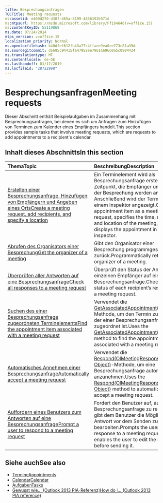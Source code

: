 ```yaml
---
title: Besprechungsanfragen
TOCTitle: Meeting requests
ms:assetid: e400d270-d30f-465a-8199-4466192b971d
ms:mtpsurl: https://msdn.microsoft.com/library/Ff184646(v=office.15)
ms:contentKeyID: 55119868
ms.date: 07/24/2014
mtps_version: v=office.15
localization_priority: Normal
ms.openlocfilehash: b40dfef612fb43a77c4ffaee9ea0ee773c81a39d
ms.sourcegitcommit: d6695c94415fa47952ee7961a69660abc0904434
ms.translationtype: MT
ms.contentlocale: de-DE
ms.lasthandoff: 01/17/2019
ms.locfileid: "28722998"
---
```

# <a name="meeting-requests"></a><span data-ttu-id="62e17-102">Besprechungsanfragen</span><span class="sxs-lookup"><span data-stu-id="62e17-102">Meeting requests</span></span>

<span data-ttu-id="62e17-103">Dieser Abschnitt enthält Beispielaufgaben im Zusammenhang mit Besprechungsanfragen, bei denen es sich um Anfragen zum Hinzufügen von Terminen zum Kalender eines Empfängers handelt.</span><span class="sxs-lookup"><span data-stu-id="62e17-103">This section provides sample tasks that involve meeting requests, which are requests to add appointments to a recipient's calendar.</span></span>

## <a name="in-this-section"></a><span data-ttu-id="62e17-104">Inhalt dieses Abschnitts</span><span class="sxs-lookup"><span data-stu-id="62e17-104">In this section</span></span>

|<span data-ttu-id="62e17-105">Thema</span><span class="sxs-lookup"><span data-stu-id="62e17-105">Topic</span></span>|<span data-ttu-id="62e17-106">Beschreibung</span><span class="sxs-lookup"><span data-stu-id="62e17-106">Description</span></span>|
|:----|:----------|
|[<span data-ttu-id="62e17-107">Erstellen einer Besprechungsanfrage, Hinzufügen von Empfängern und Angeben eines Orts</span><span class="sxs-lookup"><span data-stu-id="62e17-107">Create a meeting request, add recipients, and specify a location</span></span>](how-to-create-a-meeting-request-add-recipients-and-specify-a-location.md)  |<span data-ttu-id="62e17-108">Ein Terminelement wird als Besprechungsanfrage erstellt, und der Zeitpunkt, die Empfänger und der Ort der Besprechung werden angegeben. Anschließend wird der Termin in einem Inspektor angezeigt.</span><span class="sxs-lookup"><span data-stu-id="62e17-108">Creates an appointment item as a meeting request, specifies the time, recipients, and location of the meeting, and displays the appointment in an inspector.</span></span>|
|[<span data-ttu-id="62e17-109">Abrufen des Organisators einer Besprechung</span><span class="sxs-lookup"><span data-stu-id="62e17-109">Get the organizer of a meeting</span></span>](how-to-get-the-organizer-of-a-meeting.md)  |<span data-ttu-id="62e17-110">Gibt den Organisator einer Besprechung programmgesteuert zurück.</span><span class="sxs-lookup"><span data-stu-id="62e17-110">Programmatically returns the organizer of a meeting.</span></span>|
|[<span data-ttu-id="62e17-111">Überprüfen aller Antworten auf eine Besprechungsanfrage</span><span class="sxs-lookup"><span data-stu-id="62e17-111">Check all responses to a meeting request</span></span>](how-to-check-all-responses-to-a-meeting-request.md)  |<span data-ttu-id="62e17-112">Überprüft den Status der Antwort der einzelnen Empfänger auf eine Besprechungsanfrage.</span><span class="sxs-lookup"><span data-stu-id="62e17-112">Checks the status of each recipient’s response to a meeting request.</span></span>|
|[<span data-ttu-id="62e17-113">Suchen des einer Besprechungsanfrage zugeordneten Terminelements</span><span class="sxs-lookup"><span data-stu-id="62e17-113">Find the appointment item associated with a meeting request</span></span>](how-to-find-the-appointment-item-associated-with-a-meeting-request.md)  |<span data-ttu-id="62e17-114">Verwendet die [GetAssociatedAppointment(Boolean)](https://msdn.microsoft.com/library/bb652725\(v=office.15\))-Methode, um den Termin zu finden, der einer Besprechungsanfrage zugeordnet ist.</span><span class="sxs-lookup"><span data-stu-id="62e17-114">Uses the [GetAssociatedAppointment(Boolean)](https://msdn.microsoft.com/library/bb652725\(v=office.15\)) method to find the appointment that is associated with a meeting request.</span></span>|
|[<span data-ttu-id="62e17-115">Automatisches Annehmen einer Besprechungsanfrage</span><span class="sxs-lookup"><span data-stu-id="62e17-115">Automatically accept a meeting request</span></span>](how-to-automatically-accept-a-meeting-request.md)  |<span data-ttu-id="62e17-116">Verwendet die [Respond(OlMeetingResponse, Object, Object)](https://msdn.microsoft.com/library/bb647086\(v=office.15\))-Methode, um eine Besprechungsanfrage automatisch anzunehmen.</span><span class="sxs-lookup"><span data-stu-id="62e17-116">Uses the [Respond(OlMeetingResponse, Object, Object)](https://msdn.microsoft.com/library/bb647086\(v=office.15\)) method to automatically accept a meeting request.</span></span>|
|[<span data-ttu-id="62e17-117">Auffordern eines Benutzers zum Antworten auf eine Besprechungsanfrage</span><span class="sxs-lookup"><span data-stu-id="62e17-117">Prompt a user to respond to a meeting request</span></span>](how-to-prompt-a-user-to-respond-to-a-meeting-request.md)  |<span data-ttu-id="62e17-118">Fordert den Benutzer auf, auf eine Besprechungsanfrage zu reagiert und gibt dem Benutzer die Möglichkeit, die Antwort vor dem Senden zu bearbeiten.</span><span class="sxs-lookup"><span data-stu-id="62e17-118">Prompts the user for a response to a meeting request, and enables the user to edit the response before sending it.</span></span>|

## <a name="see-also"></a><span data-ttu-id="62e17-119">Siehe auch</span><span class="sxs-lookup"><span data-stu-id="62e17-119">See also</span></span>

- [<span data-ttu-id="62e17-120">Termine</span><span class="sxs-lookup"><span data-stu-id="62e17-120">Appointments</span></span>](appointments.md)
- [<span data-ttu-id="62e17-121">Calendar</span><span class="sxs-lookup"><span data-stu-id="62e17-121">Calendar</span></span>](calendar.md)
- [<span data-ttu-id="62e17-122">Aufgaben</span><span class="sxs-lookup"><span data-stu-id="62e17-122">Tasks</span></span>](tasks.md)
- [<span data-ttu-id="62e17-123">Gewusst wie... (Outlook 2013 PIA-Referenz)</span><span class="sxs-lookup"><span data-stu-id="62e17-123">How do I... (Outlook 2013 PIA reference)</span></span>](how-do-i-outlook-2013-pia-reference.md)

